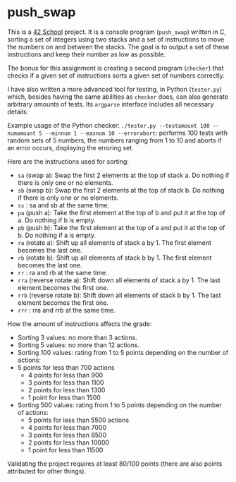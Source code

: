 # push_swap

This is a [42 School](https://www.42lausanne.ch/) project. It is a console program (`push_swap`) written in C, sorting a set of
integers using two stacks and a set of instructions to move the numbers on and between the stacks.
The goal is to output a set of these instructions and keep their number as low as possible.

The bonus for this assignment is creating a second program (`checker`) that checks if a given set of instructions sorts a given set of numbers correctly.

I have also written a more advanced tool for testing, in Python (`tester.py`) which, besides having the same abilities as `checker` does, can also generate arbitrary amounts of tests. Its `argparse` interface includes all necessary details.

Example usage of the Python checker: `./tester.py --testamount 100 --numamount 5 --minnum 1 --maxnum 10 --errorabort`: 
performs 100 tests with random sets of 5 numbers, the numbers ranging from 1 to 10 and aborts if an error occurs, displaying
the erroring set.

Here are the instructions used for sorting:

- `sa` (swap a): Swap the first 2 elements at the top of stack a.
Do nothing if there is only one or no elements.
- `sb` (swap b): Swap the first 2 elements at the top of stack b.
Do nothing if there is only one or no elements.
- `ss` : sa and sb at the same time.
- `pa` (push a): Take the first element at the top of b and put it at the top of a.
Do nothing if b is empty.
- `pb` (push b): Take the first element at the top of a and put it at the top of b.
Do nothing if a is empty.
- `ra` (rotate a): Shift up all elements of stack a by 1.
The first element becomes the last one.
- `rb` (rotate b): Shift up all elements of stack b by 1.
The first element becomes the last one.
- `rr` : ra and rb at the same time.
- `rra` (reverse rotate a): Shift down all elements of stack a by 1.
The last element becomes the first one.
- `rrb` (reverse rotate b): Shift down all elements of stack b by 1.
The last element becomes the first one.
- `rrr` : rra and rrb at the same time.


How the amount of instructions affects the grade:
* Sorting 3 values: no more than 3 actions. 
* Sorting 5 values: no more than 12 actions.
* Sorting 100 values: rating from 1 to 5 points depending on the number of actions:
* 5 points for less than 700 actions
  * 4 points for less than 900
  * 3 points for less than 1100
  * 2 points for less than 1300
  * 1 point for less than 1500
* Sorting 500 values: rating from 1 to 5 points depending on the number of actions:
  * 5 points for less than 5500 actions
  * 4 points for less than 7000
  * 3 points for less than 8500
  * 2 points for less than 10000
  * 1 point for less than 11500

Validating the project requires at least 80/100 points (there are also points attributed for other things).